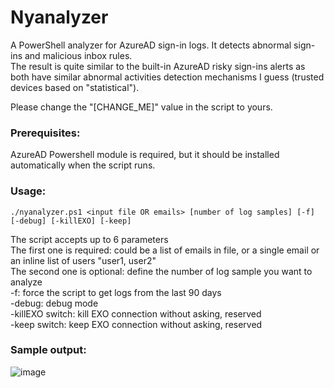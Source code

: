 # Nyanalyzer
A PowerShell analyzer for AzureAD sign-in logs. It detects abnormal sign-ins and malicious inbox rules.  
The result is quite similar to the built-in AzureAD risky sign-ins alerts as both have similar abnormal activities detection mechanisms I guess (trusted devices based on "statistical").  

Please change the "[CHANGE_ME]" value in the script to yours.

### Prerequisites:
AzureAD Powershell module is required, but it should be installed automatically when the script runs.

### Usage:
```
./nyanalyzer.ps1 <input file OR emails> [number of log samples] [-f] [-debug] [-killEXO] [-keep]
```

The script accepts up to 6 parameters  
The first one is required: could be a list of emails in file, or a single email or an inline list of users "user1, user2"  
The second one is optional: define the number of log sample you want to analyze  
-f: force the script to get logs from the last 90 days  
-debug: debug mode  
-killEXO switch: kill EXO connection without asking, reserved  
-keep switch: keep EXO connection without asking, reserved  

### Sample output:
![image](https://user-images.githubusercontent.com/66635269/114277872-0da9b980-99fb-11eb-881d-f2f68a794cb1.png)
